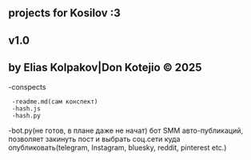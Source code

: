 projects for Kosilov :3
-----------------------
v1.0
-----------------------
by Elias Kolpakov|Don Kotejio © 2025
-----------------------


-conspects
```
 -readme.md(сам конспект)
 -hash.js
 -hash.py
```
-bot.py(не готов, в плане даже не начат)
бот SMM авто-публикаций, позволяет закинуть пост и выбрать соц.сети куда опубликовать(telegram, Instagram, bluesky, reddit, pinterest etc.) 
